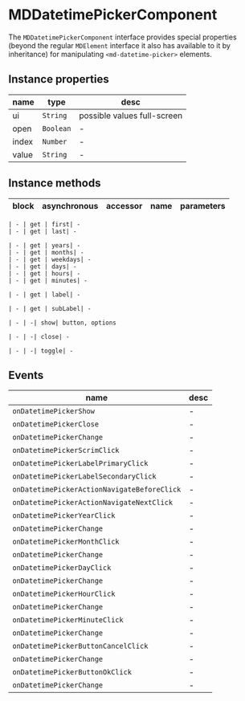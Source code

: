 # MDDatetimePickerComponent
The `MDDatetimePickerComponent` interface provides special properties (beyond the regular `MDElement` interface it also has available to it by inheritance) for manipulating `<md-datetime-picker>` elements.

## Instance properties

name|type|desc
---|---|---
ui|`String`|possible values full-screen
open|`Boolean`|-
index|`Number`|-
value|`String`|-

## Instance methods

block| asynchronous | accessor| name| parameters
---| --- | ---| ---| ---

    | - | get | first| -
    | - | get | last| -

    | - | get | years| -
    | - | get | months| -
    | - | get | weekdays| -
    | - | get | days| -
    | - | get | hours| -
    | - | get | minutes| -

    | - | get | label| -

    | - | get | subLabel| -

    | - | -| show| button, options

    | - | -| close| -

    | - | -| toggle| -

## Events

name|desc
---|---
`onDatetimePickerShow`|-
`onDatetimePickerClose`|-
`onDatetimePickerChange`|-
`onDatetimePickerScrimClick`|-
`onDatetimePickerLabelPrimaryClick`|-
`onDatetimePickerLabelSecondaryClick`|-
`onDatetimePickerActionNavigateBeforeClick`|-
`onDatetimePickerActionNavigateNextClick`|-
`onDatetimePickerYearClick`|-
`onDatetimePickerChange`|-
`onDatetimePickerMonthClick`|-
`onDatetimePickerChange`|-
`onDatetimePickerDayClick`|-
`onDatetimePickerChange`|-
`onDatetimePickerHourClick`|-
`onDatetimePickerChange`|-
`onDatetimePickerMinuteClick`|-
`onDatetimePickerChange`|-
`onDatetimePickerButtonCancelClick`|-
`onDatetimePickerChange`|-
`onDatetimePickerButtonOkClick`|-
`onDatetimePickerChange`|-

